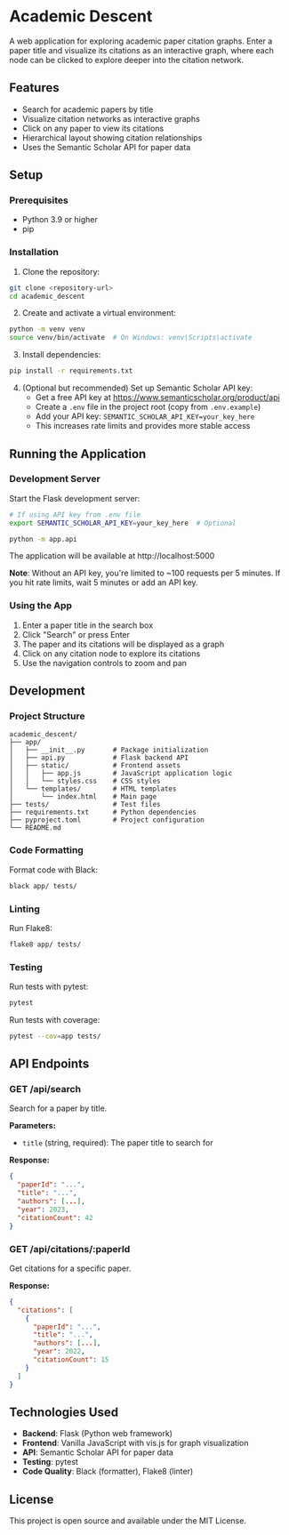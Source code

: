 # Academic Descent

A web application for exploring academic paper citation graphs. Enter a paper title and visualize its citations as an interactive graph, where each node can be clicked to explore deeper into the citation network.

## Features

- Search for academic papers by title
- Visualize citation networks as interactive graphs
- Click on any paper to view its citations
- Hierarchical layout showing citation relationships
- Uses the Semantic Scholar API for paper data

## Setup

### Prerequisites

- Python 3.9 or higher
- pip

### Installation

1. Clone the repository:
```bash
git clone <repository-url>
cd academic_descent
```

2. Create and activate a virtual environment:
```bash
python -m venv venv
source venv/bin/activate  # On Windows: venv\Scripts\activate
```

3. Install dependencies:
```bash
pip install -r requirements.txt
```

4. (Optional but recommended) Set up Semantic Scholar API key:
   - Get a free API key at https://www.semanticscholar.org/product/api
   - Create a `.env` file in the project root (copy from `.env.example`)
   - Add your API key: `SEMANTIC_SCHOLAR_API_KEY=your_key_here`
   - This increases rate limits and provides more stable access

## Running the Application

### Development Server

Start the Flask development server:

```bash
# If using API key from .env file
export SEMANTIC_SCHOLAR_API_KEY=your_key_here  # Optional

python -m app.api
```

The application will be available at http://localhost:5000

**Note**: Without an API key, you're limited to ~100 requests per 5 minutes. If you hit rate limits, wait 5 minutes or add an API key.

### Using the App

1. Enter a paper title in the search box
2. Click "Search" or press Enter
3. The paper and its citations will be displayed as a graph
4. Click on any citation node to explore its citations
5. Use the navigation controls to zoom and pan

## Development

### Project Structure

```
academic_descent/
├── app/
│   ├── __init__.py       # Package initialization
│   ├── api.py            # Flask backend API
│   ├── static/           # Frontend assets
│   │   ├── app.js        # JavaScript application logic
│   │   └── styles.css    # CSS styles
│   └── templates/        # HTML templates
│       └── index.html    # Main page
├── tests/                # Test files
├── requirements.txt      # Python dependencies
├── pyproject.toml        # Project configuration
└── README.md
```

### Code Formatting

Format code with Black:
```bash
black app/ tests/
```

### Linting

Run Flake8:
```bash
flake8 app/ tests/
```

### Testing

Run tests with pytest:
```bash
pytest
```

Run tests with coverage:
```bash
pytest --cov=app tests/
```

## API Endpoints

### GET /api/search

Search for a paper by title.

**Parameters:**
- `title` (string, required): The paper title to search for

**Response:**
```json
{
  "paperId": "...",
  "title": "...",
  "authors": [...],
  "year": 2023,
  "citationCount": 42
}
```

### GET /api/citations/:paperId

Get citations for a specific paper.

**Response:**
```json
{
  "citations": [
    {
      "paperId": "...",
      "title": "...",
      "authors": [...],
      "year": 2022,
      "citationCount": 15
    }
  ]
}
```

## Technologies Used

- **Backend**: Flask (Python web framework)
- **Frontend**: Vanilla JavaScript with vis.js for graph visualization
- **API**: Semantic Scholar API for paper data
- **Testing**: pytest
- **Code Quality**: Black (formatter), Flake8 (linter)

## License

This project is open source and available under the MIT License.
